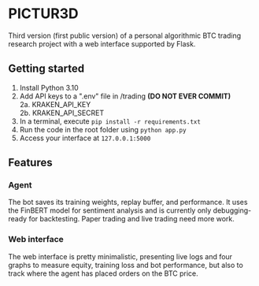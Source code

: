 # PICTUR3D
Third version (first public version) of a personal algorithmic BTC trading research project with a web interface supported by Flask.

## Getting started
1. Install Python 3.10
2. Add API keys to a ".env" file in /trading **(DO NOT EVER COMMIT)**  
   2a. KRAKEN_API_KEY  
   2b. KRAKEN_API_SECRET  
3. In a terminal, execute `pip install -r requirements.txt`
4. Run the code in the root folder using `python app.py`
5. Access your interface at `127.0.0.1:5000`

## Features

### Agent
The bot saves its training weights, replay buffer, and performance. It uses the FinBERT model for sentiment analysis and is currently only debugging-ready for backtesting. Paper trading and live trading need more work.

### Web interface
The web interface is pretty minimalistic, presenting live logs and four graphs to measure equity, training loss and bot performance, but also to track where the agent has placed orders on the BTC price.
